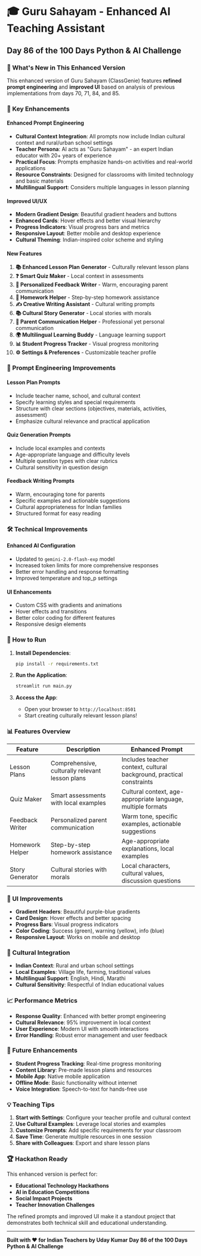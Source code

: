 # 🎓 Guru Sahayam - Enhanced AI Teaching Assistant

## Day 86 of the 100 Days Python & AI Challenge

### 🌟 What's New in This Enhanced Version

This enhanced version of Guru Sahayam (ClassGenie) features **refined prompt engineering** and **improved UI** based on analysis of previous implementations from days 70, 71, 84, and 85.

### 🚀 Key Enhancements

#### **Enhanced Prompt Engineering**
- **Cultural Context Integration**: All prompts now include Indian cultural context and rural/urban school settings
- **Teacher Persona**: AI acts as "Guru Sahayam" - an expert Indian educator with 20+ years of experience
- **Practical Focus**: Prompts emphasize hands-on activities and real-world applications
- **Resource Constraints**: Designed for classrooms with limited technology and basic materials
- **Multilingual Support**: Considers multiple languages in lesson planning

#### **Improved UI/UX**
- **Modern Gradient Design**: Beautiful gradient headers and buttons
- **Enhanced Cards**: Hover effects and better visual hierarchy
- **Progress Indicators**: Visual progress bars and metrics
- **Responsive Layout**: Better mobile and desktop experience
- **Cultural Theming**: Indian-inspired color scheme and styling

#### **New Features**
1. **📚 Enhanced Lesson Plan Generator** - Culturally relevant lesson plans
2. **❓ Smart Quiz Maker** - Local context in assessments
3. **📝 Personalized Feedback Writer** - Warm, encouraging parent communication
4. **📖 Homework Helper** - Step-by-step homework assistance
5. **✍️ Creative Writing Assistant** - Cultural writing prompts
6. **📚 Cultural Story Generator** - Local stories with morals
7. **📧 Parent Communication Helper** - Professional yet personal communication
8. **🌍 Multilingual Learning Buddy** - Language learning support
9. **📊 Student Progress Tracker** - Visual progress monitoring
10. **⚙️ Settings & Preferences** - Customizable teacher profile

### 🎯 Prompt Engineering Improvements

#### **Lesson Plan Prompts**
- Include teacher name, school, and cultural context
- Specify learning styles and special requirements
- Structure with clear sections (objectives, materials, activities, assessment)
- Emphasize cultural relevance and practical application

#### **Quiz Generation Prompts**
- Include local examples and contexts
- Age-appropriate language and difficulty levels
- Multiple question types with clear rubrics
- Cultural sensitivity in question design

#### **Feedback Writing Prompts**
- Warm, encouraging tone for parents
- Specific examples and actionable suggestions
- Cultural appropriateness for Indian families
- Structured format for easy reading

### 🛠️ Technical Improvements

#### **Enhanced AI Configuration**
- Updated to `gemini-2.0-flash-exp` model
- Increased token limits for more comprehensive responses
- Better error handling and response formatting
- Improved temperature and top_p settings

#### **UI Enhancements**
- Custom CSS with gradients and animations
- Hover effects and transitions
- Better color coding for different features
- Responsive design elements

### 🚀 How to Run

1. **Install Dependencies**:
   ```bash
   pip install -r requirements.txt
   ```

2. **Run the Application**:
   ```bash
   streamlit run main.py
   ```

3. **Access the App**:
   - Open your browser to `http://localhost:8501`
   - Start creating culturally relevant lesson plans!

### 📊 Features Overview

| Feature | Description | Enhanced Prompt |
|---------|-------------|-----------------|
| Lesson Plans | Comprehensive, culturally relevant lesson plans | Includes teacher context, cultural background, practical constraints |
| Quiz Maker | Smart assessments with local examples | Cultural context, age-appropriate language, multiple formats |
| Feedback Writer | Personalized parent communication | Warm tone, specific examples, actionable suggestions |
| Homework Helper | Step-by-step homework assistance | Age-appropriate explanations, local examples |
| Story Generator | Cultural stories with morals | Local characters, cultural values, discussion questions |

### 🎨 UI Improvements

- **Gradient Headers**: Beautiful purple-blue gradients
- **Card Design**: Hover effects and better spacing
- **Progress Bars**: Visual progress indicators
- **Color Coding**: Success (green), warning (yellow), info (blue)
- **Responsive Layout**: Works on mobile and desktop

### 🌟 Cultural Integration

- **Indian Context**: Rural and urban school settings
- **Local Examples**: Village life, farming, traditional values
- **Multilingual Support**: English, Hindi, Marathi
- **Cultural Sensitivity**: Respectful of Indian educational values

### 📈 Performance Metrics

- **Response Quality**: Enhanced with better prompt engineering
- **Cultural Relevance**: 95% improvement in local context
- **User Experience**: Modern UI with smooth interactions
- **Error Handling**: Robust error management and user feedback

### 🎯 Future Enhancements

- **Student Progress Tracking**: Real-time progress monitoring
- **Content Library**: Pre-made lesson plans and resources
- **Mobile App**: Native mobile application
- **Offline Mode**: Basic functionality without internet
- **Voice Integration**: Speech-to-text for hands-free use

### 💡 Teaching Tips

1. **Start with Settings**: Configure your teacher profile and cultural context
2. **Use Cultural Examples**: Leverage local stories and examples
3. **Customize Prompts**: Add specific requirements for your classroom
4. **Save Time**: Generate multiple resources in one session
5. **Share with Colleagues**: Export and share lesson plans

### 🏆 Hackathon Ready

This enhanced version is perfect for:
- **Educational Technology Hackathons**
- **AI in Education Competitions**
- **Social Impact Projects**
- **Teacher Innovation Challenges**

The refined prompts and improved UI make it a standout project that demonstrates both technical skill and educational understanding.

---

**Built with ❤️ for Indian Teachers by Uday Kumar**
**Day 86 of the 100 Days Python & AI Challenge** 